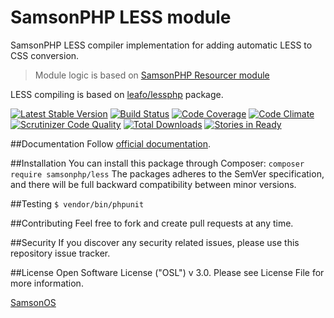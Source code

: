 # SamsonPHP LESS module
 
SamsonPHP LESS compiler implementation for adding automatic LESS to CSS conversion.

> Module logic is based on [SamsonPHP Resourcer module](https://github.com/samsonphp/resourcer)

LESS compiling is based on [leafo/lessphp](https://github.com/leafo/lessphp) package.

[![Latest Stable Version](https://poser.pugx.org/samsonphp/less/v/stable.svg)](https://packagist.org/packages/samsonphp/less)
[![Build Status](https://scrutinizer-ci.com/g/samsonphp/less/badges/build.png?b=master)](https://scrutinizer-ci.com/g/samsonphp/less/build-status/master)
[![Code Coverage](https://scrutinizer-ci.com/g/samsonphp/less/badges/coverage.png?b=master)](https://scrutinizer-ci.com/g/samsonphp/less/?branch=master)
[![Code Climate](https://codeclimate.com/github/samsonphp/less/badges/gpa.svg)](https://codeclimate.com/github/samsonphp/less)
[![Scrutinizer Code Quality](https://scrutinizer-ci.com/g/samsonphp/less/badges/quality-score.png?b=master)](https://scrutinizer-ci.com/g/samsonphp/less/?branch=master) 
[![Total Downloads](https://poser.pugx.org/samsonphp/less/downloads.svg)](https://packagist.org/packages/samsonphp/less)
[![Stories in Ready](https://badge.waffle.io/samsonphp/less.png?label=ready&title=Ready)](https://waffle.io/samsonphp/less)
 
##Documentation
Follow [official documentation](http://github.com/samsonphp/less/blob/master/docs/Index.md).
 
##Installation
You can install this package through Composer:
```composer require samsonphp/less```
The packages adheres to the SemVer specification, and there will be full backward compatibility between minor versions.

##Testing
```$ vendor/bin/phpunit```

##Contributing
Feel free to fork and create pull requests at any time.

##Security
If you discover any security related issues, please use this repository issue tracker.

##License
Open Software License ("OSL") v 3.0. Please see License File for more information.
 
[SamsonOS](http://samsonos.com)
